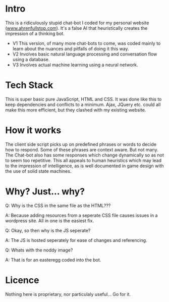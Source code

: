 Intro
==========================
This is a ridiculously stupid chat-bot I coded for my personal website (www.ahrenfullstop.com). It's a false AI that heuristically creates the impression of a thinking bot.
* V1 This version, of many more chat-bots to come, was coded mainly to learn about the nuances and pitfalls of doing it this way.
* V2 Involves basic natural language processing and conversation flow using a database.
* V3 Involves actual machine learning using a neural network.

Tech Stack
==========================
This is super basic pure JavaScript, HTML and CSS.
It was done like this to keep dependencies and conflicts to a minimum.
Ajax, JQuery etc. could all make this more efficient, but they clashed with my existing website.

How it works
==========================
The client side script picks up on predefined phrases or words to decide how to respond.
Some of these phrases are context aware. But not many.
The Chat-bot also has some responses which change dynamically so as not to seem too repetitive. 
This all appeals to human heuristics which may lead to the impression of intelligence, as is well documented in game design with the use of solid state machines.

Why? Just... why?
==========================
Q: Why is the CSS in the same file as the HTML???

A: Because adding resources from a seperate CSS file causes issues in a wordpress site. All in one is the easiest fix.

Q: Okay, so then why is the JS seperate?

A: The JS is hosted seperately for ease of changes and referencing.

Q: Whats with the noddy image?

A: That is for an easteregg coded into the bot.

Licence
=========================
Nothing here is proprietary, nor particulaly useful... Go for it.